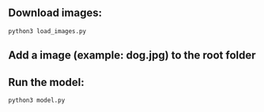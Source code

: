 ## Download images:

```
python3 load_images.py
```

## Add a image (example: dog.jpg) to the root folder

## Run the model:

```
python3 model.py
```
